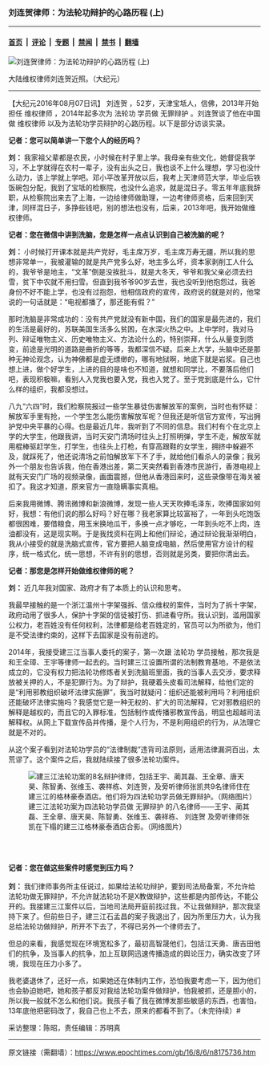 ### 刘连贺律师：为法轮功辩护的心路历程 (上)

---

#### [首页](../../../..?n8175736) &nbsp;|&nbsp; [评论](../../../../../epoch-comment?n8175736) &nbsp;|&nbsp; [专题](../../../../../epoch-special?n8175736) &nbsp;|&nbsp; [禁闻](../../../../../epoch-news?n8175736) &nbsp;|&nbsp; [禁书](../../../../../books?n8175736) &nbsp;|&nbsp; [翻墙](https://github.com/gfw-breaker/nogfw/blob/master/README.md?n8175736)


<div><img alt="刘连贺律师：为法轮功辩护的心路历程 (上)" class="attachment-djy_600_400 size-djy_600_400 wp-post-image" src="https://i.epochtimes.com/assets/uploads/2016/08/afc74c6c9ee6c0c19a03cca98f9546fc-600x400.jpg"/>
<div class="caption">
 <p>
  大陆维权律师刘连贺近照。（大纪元）
 </p>
</div></div><hr/><div class="post_content" id="artbody" itemprop="articleBody">
 <!-- article content begin -->
 <p>
  【大纪元2016年08月07日讯】
  <ok href="https://www.epochtimes.com/gb/tag/%E5%88%98%E8%BF%9E%E8%B4%BA.html">
   刘连贺
  </ok>
  ，52岁，天津宝坻人，信佛，2013年开始担任
  <ok href="https://www.epochtimes.com/gb/tag/%E7%BB%B4%E6%9D%83%E5%BE%8B%E5%B8%88.html">
   维权律师
  </ok>
  ，2014年起多次为
  <ok href="https://www.epochtimes.com/gb/tag/%E6%B3%95%E8%BD%AE%E5%8A%9F.html">
   法轮功
  </ok>
  学员做
  <ok href="https://www.epochtimes.com/gb/tag/%E6%97%A0%E7%BD%AA%E8%BE%A9%E6%8A%A4.html">
   无罪辩护
  </ok>
  。刘连贺谈了他在中国做
  <ok href="https://www.epochtimes.com/gb/tag/%E7%BB%B4%E6%9D%83%E5%BE%8B%E5%B8%88.html">
   维权律师
  </ok>
  以及为法轮功学员辩护的心路历程。以下是部分访谈实录。
 </p>
 <p>
  <strong>
   记者：您可以简单讲一下您个人的经历吗？
  </strong>
 </p>
 <p>
  <strong>
   刘：
  </strong>
  我家祖父辈都是农民，小时候在村子里上学。我母亲有些文化，她督促我学习，不上学就得在农村一辈子，没有出头之日，我也谈不上什么理想，学习也没什么动力，该上学就上学吧。邓小平改革开放以后，我考上天津师范大学，毕业后铁饭碗包分配，我到了宝坻的检察院，也没什么追求，就是混日子。零五年年底我辞职，从检察院出来去了上海，一边给律师做助理，一边考律师资格，后来回到天津，同样混日子，多挣些钱吧，别的想法也没有，后来，2013年吧，我开始做维权律师。
 </p>
 <p>
  <strong>
   记者：您在微信中讲到洗脑，您是怎样一点点认识到自己被洗脑的呢？
  </strong>
 </p>
 <p>
  <strong>
   刘：
  </strong>
  小时候打开课本就是共产党好，毛主席万岁，毛主席万寿无疆，所以我的思想非常单一，我被灌输的就是共产党多么好，地主多么坏，资本家剥削工人什么的，我爷爷是地主，“文革”倒是没挨批斗，就是大冬天，爷爷和我父亲必须去扫雪，贫下中农就不用扫雪。但直到我爷爷90岁去世，我也没听到他抱怨过，我爸身份不好不能上学，也没有过抱怨，他相信政府的宣传，政府说的就是对的，他常说的一句话就是：“电视都播了，那还能有假？”
 </p>
 <p>
  那时洗脑是非常成功的：没有共产党就没有新中国，我们的国家是最先进的，我们的生活是最好的，苏联美国生活多么贫困，在水深火热之中。上中学时，我对马列、辩证唯物主义、历史唯物主义、方法论什么的，特别崇拜，什么从量变到质变，前途是光明的道路是曲折的等等，我都深信不疑。后来上大学，头脑中还是那种无神论观念，认为神佛都是虚无缥缈的，哪有地狱啊，地底下就是岩浆。自己也想上进，做个好学生，上进的目的是啥也不知道，就想和同学比，不要落后他们吧，表现积极嘛，看别人入党我也要入党，我也入党了。至于党到底是什么，它什么样的组织，我都没想过。
 </p>
 <p>
  八九“六四”时，我们检察院报过一些学生暴徒伤害解放军的案例，当时也有怀疑：解放军手里有抢，一个学生怎么能伤害解放军呢？但我还是听信官方宣传，写出拥护党中央平暴的心得。也是最近几年，我听到了不同的信息。我们村有个在北京上学的大学生，他跟我讲，当时天安门清场时往头上打照明弹，学生不走，解放军就用棍棒驱赶学生，打学生，也往头上打枪，有穿高跟鞋的女学生，拥挤中躲避不及，就踩死了，他还说清场之前怕解放军下不了手，就给他们看杀人的录像；我另外一个朋友也告诉我，他在香港出差，第二天突然看到香港市民游行，香港电视上就有天安门广场的视频录像，画面震撼，但他从香港回来时，这些录像带在海关被扣了。我这才知道，原来官方一直隐瞒事实真相。
 </p>
 <p>
  后来我用微博、腾讯微博和新浪微博，发现一些人天天吹捧毛泽东，吹捧国家如何好，我想：有他们说的那么好吗？好在哪？我老家算比较富裕了，一年到头吃饱饭都很困难，要借粮食，用玉米换地瓜干，多换一点才够吃，一年到头吃不上肉，连油都没有，这是现实啊。于是我找资料在网上和他们辩论，通过辩论我渐渐明白，我从小接受的就是洗脑式宣传，官方要把人脑变成电脑，然后使用官方设计的程序，统一格式化，统一思想，不许有别的思想，否则就是另类，要把你清出去。
 </p>
 <p>
  <strong>
   记者：那您是怎样开始做维权律师的呢？
  </strong>
 </p>
 <p>
  <strong>
   刘：
  </strong>
  近几年我对国家、政府才有了本质上的认识和思考。
 </p>
 <p>
  我最早接触的是一个浙江温州十字架强拆、信众维权的案件，当时为了拆十字架，政府动用了很多人，保护十字架的信徒被打伤、抓进看守所。我认识到，滥用国家公权力，老百姓没有任何权利，法律都是给老百姓定的，官员可以为所欲为，他们是不受法律约束的，这样下去国家是没有前途的。
 </p>
 <p>
  2014年，我接受建三江当事人委托的案子，第一次跟
  <ok href="https://www.epochtimes.com/gb/tag/%E6%B3%95%E8%BD%AE%E5%8A%9F.html">
   法轮功
  </ok>
  学员接触，那次我是和王全璋、王宇等律师一起去的。当时建三江设置所谓的法制教育基地，不是依法成立的，它没有权力把法轮功修炼者关到洗脑班里面，我的当事人去交涉，要求释放被关押的人，不是犯罪行为。为了辩护，我硬着头皮看司法解释，给他们定的是“利用邪教组织破坏法律实施罪”，我当时就疑问：组织还能被利用吗？利用组织还能破坏法律实施吗？我感觉它是一种无权的、扩大的司法解释，它对邪教组织的解释是越权的，而且它的入罪标准，包括制作或传播邪教宣传品，明显也超越司法解释权。从网上下载宣传品并传播，是个人行为，不是利用组织的行为，从法理它就是不对的。
 </p>
 <p>
  从这个案子看到对法轮功学员的“法律制裁”违背司法原则，适用法律漏洞百出，太荒谬了。这个案件之后，我就陆续接了很多法轮功案件。
 </p>
 <figure aria-describedby="caption-attachment-5814033" class="wp-caption aligncenter" id="attachment_5814033" style="width: 450px">
  <ok href=" https://i.epochtimes.com/assets/uploads/2014/12/1412182020012039-450x338.jpg" rel="noreferrer noopener" target="_blank">
   <img alt=" 建三江法轮功案的8名辩护律师，包括王宇、蔺其磊、王全章、唐天昊、陈智勇、张维玉、袭祥栋、刘连贺，及旁听律师张凯共9名律师住在建三江的格林豪泰酒店。他们将为四法轮功学员做无罪辩护。（网络图片）" class="wp-image-5814033 size-medium" src="https://i.epochtimes.com/assets/uploads/2014/12/1412182020012039-450x338.jpg"/>
  </ok>
  <br/><figcaption class="wp-caption-text" id="caption-attachment-5814033">
   建三江法轮功案为四法轮功学员做
   <ok href="https://www.epochtimes.com/gb/tag/%E6%97%A0%E7%BD%AA%E8%BE%A9%E6%8A%A4.html">
    无罪辩护
   </ok>
   的八名律师——王宇、蔺其磊、王全章、唐天昊、陈智勇、张维玉、袭祥栋、
   <ok href="https://www.epochtimes.com/gb/tag/%E5%88%98%E8%BF%9E%E8%B4%BA.html">
    刘连贺
   </ok>
   及旁听律师张凯在下榻的建三江格林豪泰酒店合影。（网络图片）
  </figcaption><br/>
 </figure><br/>
 <p>
  <strong>
   记者：您在做这些案件时感觉到压力吗？
   <br/>
  </strong>
  <br/>
  <strong>
   刘：
  </strong>
  我们律师事务所主任说过，如果给法轮功辩护，要到司法局备案，不允许给法轮功做无罪辩护，不允许就法轮功不是X教做辩护，这些都是内部传达，不能公开的。我接建三江案件以后，当地司法局开庭前找过我，不让我做辩护，那次我坚持下来了。但前些日子，建三江石孟昌的案子我退出了，因为所里压力大，认为我总给法轮功做辩护，所开不下去了，不得已另外一个律师去了。
 </p>
 <p>
  但总的来看，我感觉现在环境宽松多了，最初高智晟他们，包括江天勇、唐吉田他们的抗争，及当事人的抗争，加上互联网迅速传播造成的舆论压力，确实改变了环境，我现在压力小多了。
 </p>
 <p>
  我老婆退休了，还好一点，如果她还在体制内工作，恐怕我要考虑一下，因为他们也会胁迫她吧，她和孩子都反对我给法轮功案件做辩护，怕我被抓，还是胆小的，所以我一般就不怎么和他们说。我孩子看了我在微博发那些敏感的东西，也害怕，13年底他把密码改了，我自己也上不去，原来的都看不到了。（未完待续）#
 </p>
 <p>
  采访整理：陈昭，责任编辑：苏明真
 </p>
 <!-- article content end -->
 <div id="below_article_ad">
 </div>
</div>


---

原文链接（需翻墙）：https://www.epochtimes.com/gb/16/8/6/n8175736.htm